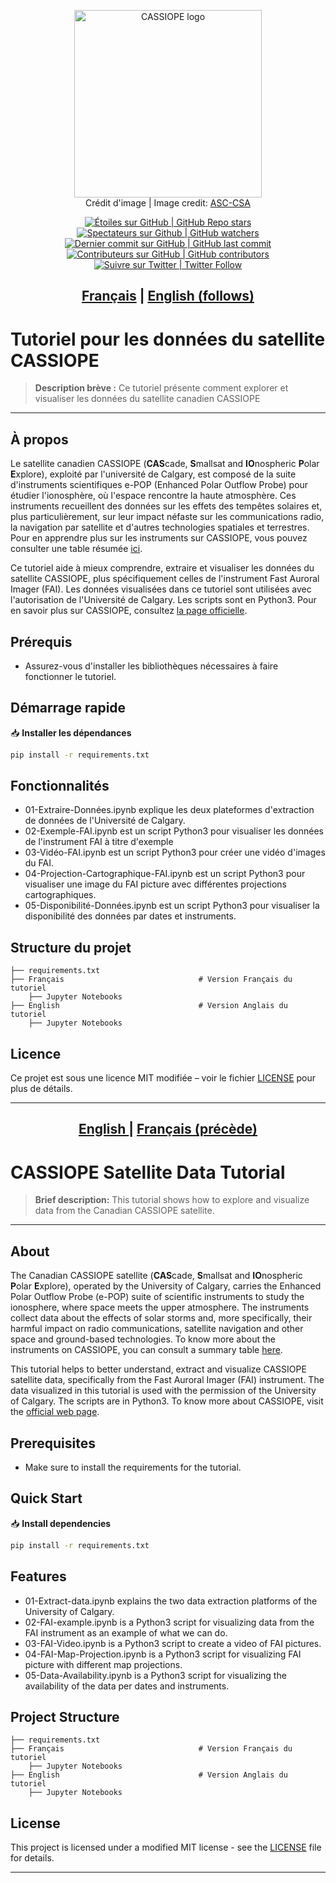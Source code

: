 <p align="center">
   <img src="https://www.asc-csa.gc.ca/images/satellites/cassiope_logo.jpg" alt="CASSIOPE logo" height=300> 
   <br> Crédit d'image | Image credit: <a href=https://www.asc-csa.gc.ca/images/satellites/cassiope_logo.jpg>ASC-CSA</a>
</p>

<p align="center">
    <a href="#stars">
        <img alt="Étoiles sur GitHub | GitHub Repo stars" src="https://img.shields.io/github/stars/asc-csa/CASSIOPE-Tutorial">
    </a>
    <a href="#watchers">
        <img alt="Spectateurs sur Github | GitHub watchers" src="https://img.shields.io/github/watchers/asc-csa/CASSIOPE-Tutorial">
    </a>
    <a href="https://github.com/asc-csa/EO-Visualization-and-Search-Tutorial/commits/main">
        <img alt="Dernier commit sur GitHub | GitHub last commit" src="https://img.shields.io/github/last-commit/asc-csa/CASSIOPE-Tutorial">
    </a>
    <a href="https://github.com/asc-csa/EO-Visualization-and-Search-Tutorial/graphs/contributors">
        <img alt="Contributeurs sur GitHub | GitHub contributors" src="https://img.shields.io/github/contributors/asc-csa/CASSIOPE-Tutorial">
    </a>
    <a href="https://twitter.com/intent/follow?screen_name=csa_asc">
        <img alt="Suivre sur Twitter | Twitter Follow" src="https://img.shields.io/twitter/follow/csa_asc?style=social">
    </a>
</p>

<h2 align="center">
  <a href="#titre-du-projet">Français</a> |
  <a href="#project-title">English (follows)</a>
</h2>

<a id="titre-du-projet"></a>
# Tutoriel pour les données du satellite CASSIOPE

<!-- A short summary phrase for the project (required)-->
> **Description brève :**
> Ce tutoriel présente comment explorer et visualiser les données du satellite canadien CASSIOPE
---

## À propos
Le satellite canadien CASSIOPE (**CAS**cade, **S**mallsat and **IO**nospheric **P**olar **E**xplore), exploité par l'université de Calgary, est composé de la suite d'instruments scientifiques e-POP (Enhanced Polar Outflow Probe) pour étudier l'ionosphère, où l'espace rencontre la haute atmosphère. Ces instruments recueillent des données sur les effets des tempêtes solaires et, plus particulièrement, sur leur impact néfaste sur les communications radio, la navigation par satellite et d'autres technologies spatiales et terrestres. Pour en apprendre plus sur les instruments sur CASSIOPE, vous pouvez consulter une table résumée [ici](https://epop.phys.ucalgary.ca/payload/).

Ce tutoriel aide à mieux comprendre, extraire et visualiser les données du satellite CASSIOPE, plus spécifiquement celles de l'instrument Fast Auroral Imager (FAI). Les données visualisées dans ce tutoriel sont utilisées avec l'autorisation de l'Université de Calgary. Les scripts sont en Python3. Pour en savoir plus sur CASSIOPE, consultez [la page officielle](https://epop.phys.ucalgary.ca/).

## Prérequis

- Assurez-vous d'installer les bibliothèques nécessaires à faire fonctionner le tutoriel.

## Démarrage rapide
 📥 **Installer les dépendances**
   ```bash
   pip install -r requirements.txt
   ```
## Fonctionnalités

- 01-Extraire-Données.ipynb explique les deux plateformes d'extraction de données de l'Université de Calgary.
- 02-Exemple-FAI.ipynb est un script Python3 pour visualiser les données de l'instrument FAI à titre d'exemple
- 03-Vidéo-FAI.ipynb est un script Python3 pour créer une vidéo d'images du FAI.
- 04-Projection-Cartographique-FAI.ipynb est un script Python3 pour visualiser une image du FAI picture avec différentes projections cartographiques.
- 05-Disponibilité-Données.ipynb est un script Python3 pour visualiser la disponibilité des données par dates et instruments.

## Structure du projet

```text
├── requirements.txt
├── Français                              # Version Français du tutoriel
    ├── Jupyter Notebooks
├── English                               # Version Anglais du tutoriel
    ├── Jupyter Notebooks
```

## Licence

Ce projet est  sous une licence MIT modifiée – voir le fichier [LICENSE](https://github.com/asc-csa/CASSIOPE-Tutorial/blob/main/LICENSE.txt) pour plus de détails.

---

<h2 align="center">
  <a href="#project-title">English </a> |
  <a href="#titre-du-projet">Français (précède)</a>
</h2>

<a id="project-title"></a>
# CASSIOPE Satellite Data Tutorial

> **Brief description:**
> This tutorial shows how to explore and visualize data from the Canadian CASSIOPE satellite.

---

## About
The Canadian CASSIOPE satellite (**CAS**cade, **S**mallsat and **IO**nospheric **P**olar **E**xplore), operated by the University of Calgary, carries the Enhanced Polar Outflow Probe (e-POP) suite of scientific instruments to study the ionosphere, where space meets the upper atmosphere. The instruments collect data about the effects of solar storms and, more specifically, their harmful impact on radio communications, satellite navigation and other space and ground-based technologies. To know more about the instruments on CASSIOPE, you can consult a summary table [here](https://epop.phys.ucalgary.ca/payload/).

This tutorial helps to better understand, extract and visualize CASSIOPE satellite data, specifically from the Fast Auroral Imager (FAI) instrument. The data visualized in this tutorial is used with the permission of the University of Calgary. The scripts are in Python3. To know more about CASSIOPE, visit the [official web page](https://epop.phys.ucalgary.ca/). 


## Prerequisites
- Make sure to install the requirements for the tutorial.
  
## Quick Start
   
📥 **Install dependencies**
   ```bash
   pip install -r requirements.txt
   ```

## Features

- 01-Extract-data.ipynb explains the two data extraction platforms of the University of Calgary.
- 02-FAI-example.ipynb is a Python3 script for visualizing data from the FAI instrument as an example of what we can do.
- 03-FAI-Video.ipynb is a Python3 script to create a video of FAI pictures.
- 04-FAI-Map-Projection.ipynb is a Python3 script for visualizing FAI picture with different map projections.
- 05-Data-Availability.ipynb is a Python3 script for visualizing the availability of the data per dates and instruments.

## Project Structure

```text
├── requirements.txt
├── Français                              # Version Français du tutoriel
    ├── Jupyter Notebooks
├── English                               # Version Anglais du tutoriel
    ├── Jupyter Notebooks
```

## License

This project is licensed under a modified MIT license - see the [LICENSE](https://github.com/asc-csa/CASSIOPE-Tutorial/blob/main/LICENSE.txt) file for details.

---

